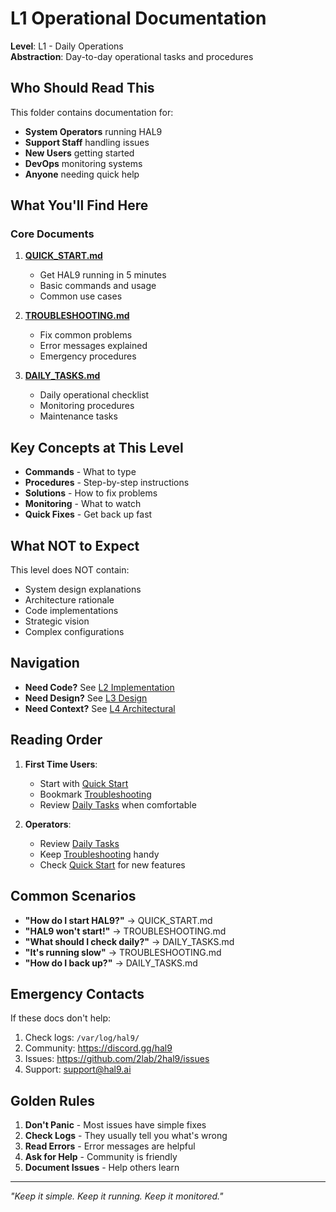 # L1 Operational Documentation

**Level**: L1 - Daily Operations  
**Abstraction**: Day-to-day operational tasks and procedures

## Who Should Read This

This folder contains documentation for:
- **System Operators** running HAL9
- **Support Staff** handling issues
- **New Users** getting started
- **DevOps** monitoring systems
- **Anyone** needing quick help

## What You'll Find Here

### Core Documents

1. **[QUICK_START.md](./QUICK_START.md)**
   - Get HAL9 running in 5 minutes
   - Basic commands and usage
   - Common use cases

2. **[TROUBLESHOOTING.md](./TROUBLESHOOTING.md)**
   - Fix common problems
   - Error messages explained
   - Emergency procedures

3. **[DAILY_TASKS.md](./DAILY_TASKS.md)**
   - Daily operational checklist
   - Monitoring procedures
   - Maintenance tasks

## Key Concepts at This Level

- **Commands** - What to type
- **Procedures** - Step-by-step instructions
- **Solutions** - How to fix problems
- **Monitoring** - What to watch
- **Quick Fixes** - Get back up fast

## What NOT to Expect

This level does NOT contain:
- System design explanations
- Architecture rationale
- Code implementations
- Strategic vision
- Complex configurations

## Navigation

- **Need Code?** See [L2 Implementation](../L2_implementation/)
- **Need Design?** See [L3 Design](../L3_design/)
- **Need Context?** See [L4 Architectural](../L4_architectural/)

## Reading Order

1. **First Time Users**:
   - Start with [Quick Start](./QUICK_START.md)
   - Bookmark [Troubleshooting](./TROUBLESHOOTING.md)
   - Review [Daily Tasks](./DAILY_TASKS.md) when comfortable

2. **Operators**:
   - Review [Daily Tasks](./DAILY_TASKS.md)
   - Keep [Troubleshooting](./TROUBLESHOOTING.md) handy
   - Check [Quick Start](./QUICK_START.md) for new features

## Common Scenarios

- **"How do I start HAL9?"** → QUICK_START.md
- **"HAL9 won't start!"** → TROUBLESHOOTING.md
- **"What should I check daily?"** → DAILY_TASKS.md
- **"It's running slow"** → TROUBLESHOOTING.md
- **"How do I back up?"** → DAILY_TASKS.md

## Emergency Contacts

If these docs don't help:
1. Check logs: `/var/log/hal9/`
2. Community: https://discord.gg/hal9
3. Issues: https://github.com/2lab/2hal9/issues
4. Support: support@hal9.ai

## Golden Rules

1. **Don't Panic** - Most issues have simple fixes
2. **Check Logs** - They usually tell you what's wrong
3. **Read Errors** - Error messages are helpful
4. **Ask for Help** - Community is friendly
5. **Document Issues** - Help others learn

---

*"Keep it simple. Keep it running. Keep it monitored."*